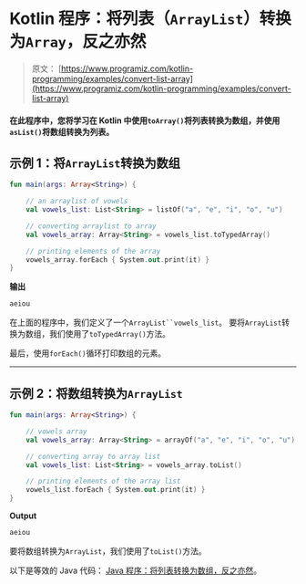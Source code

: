 # Kotlin 程序：将列表（`ArrayList`）转换为`Array`，反之亦然

> 原文： [https://www.programiz.com/kotlin-programming/examples/convert-list-array](https://www.programiz.com/kotlin-programming/examples/convert-list-array)

#### 在此程序中，您将学习在 Kotlin 中使用`toArray()`将列表转换为数组，并使用`asList()`将数组转换为列表。

## 示例 1：将`ArrayList`转换为数组

```kt
fun main(args: Array<String>) {

    // an arraylist of vowels
    val vowels_list: List<String> = listOf("a", "e", "i", "o", "u")

    // converting arraylist to array
    val vowels_array: Array<String> = vowels_list.toTypedArray()

    // printing elements of the array 
    vowels_array.forEach { System.out.print(it) }
}
```

**输出**

```kt
aeiou
```

在上面的程序中，我们定义了一个`ArrayList``vowels_list`。 要将`ArrayList`转换为数组，我们使用了`toTypedArray()`方法。

最后，使用`forEach()`循环打印数组的元素。

* * *

## 示例 2：将数组转换为`ArrayList`

```kt
fun main(args: Array<String>) {

    // vowels array
    val vowels_array: Array<String> = arrayOf("a", "e", "i", "o", "u")

    // converting array to array list
    val vowels_list: List<String> = vowels_array.toList()

    // printing elements of the array list
    vowels_list.forEach { System.out.print(it) }
}
```

**Output**

```kt
aeiou
```

要将数组转换为`ArrayList`，我们使用了`toList()`方法。

以下是等效的 Java 代码： [Java 程序：将列表转换为数组，反之亦然](/java-programming/examples/convert-list-array "Java program to convert list to array and vice-versa")。